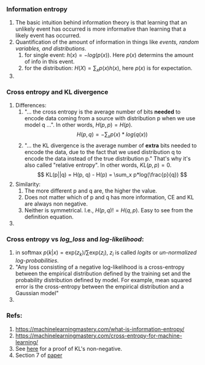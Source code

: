 ### Information entropy
1. The basic intuition behind information theory is that learning that an unlikely event has occurred is more informative than learning that a likely event has occurred.
2. Quantification of the amount of information in things like *events, random variables, and distributions*.
	1. for single event: $h(x) = -log(p(x))$. Here $p(x)$ determins the amount of info in this event.
	2. for the distribution: $H(X) =\sum_x p(x)h(x)$, here $p(x)$ is for expectation.
3. 

### Cross entropy and KL divergence
1. Differences:
	1. "… the cross entropy is the average number of bits **needed** to encode data coming from a source with distribution p when we use model q …". In other words, $H(p, p)=H(p)$.
		$$
		H(p, q) = -\sum_x p(x)*log(q(x))
	$$
	2. "... the KL divergence is the average number of **extra** bits needed to encode the data, due to the fact that we used distribution q to encode the data instead of the true distribution p." That's why it's also called "relative entropy". In other words, $KL(p, p)=0$. 
		$$
		KL(p||q) = H(p, q) - H(p) = \sum_x p*log(\frac{p}{q})
	$$
2. Similarity:
	1. The more different p and q are, the higher the value.
	2. Does not matter which of p and q has more information, CE and KL are always non negative.
	3. Neither is symmetrical. I.e., $H(p,q) != H(q, p)$. Easy to see from the definition equation.
3. 

### Cross entropy vs *log_loss* and *log-likelihood*:
1. in softmax $p(k|x) = \text{exp}(z_k)/\sum \text{exp}(z_i)$, $z_i$ is called *logits* or *un-normalized log-probabilities*.
2. "Any loss consisting of a negative log-likelihood is a cross-entropy between the empirical distribution defined by the training set and the probability distribution defined by model. For example, mean squared error is the cross-entropy between the empirical distribution and a Gaussian model"
3. 


### Refs:
1. https://machinelearningmastery.com/what-is-information-entropy/
2. https://machinelearningmastery.com/cross-entropy-for-machine-learning/
3. See [here](https://stats.stackexchange.com/questions/335197/why-kl-divergence-is-non-negative) for a proof of KL's non-negative. 
4. Section 7 of [paper](https://arxiv.org/pdf/1512.00567.pdf)